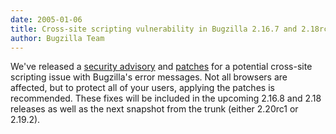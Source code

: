 ```yaml
---
date: 2005-01-06
title: Cross-site scripting vulnerability in Bugzilla 2.16.7 and 2.18rc3
author: Bugzilla Team
---
```


We've released a [security advisory](/security/2.16.7-nr/) and [patches](https://bugzilla.mozilla.org/show_bug.cgi?id=272620) for a potential cross-site scripting issue with Bugzilla's error messages. Not all browsers are affected, but to protect all of your users, applying the patches is recommended. These fixes will be included in the upcoming 2.16.8 and 2.18 releases as well as the next snapshot from the trunk (either 2.20rc1 or 2.19.2).

